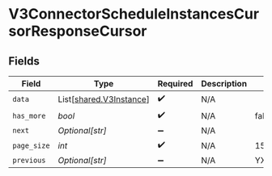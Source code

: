 # V3ConnectorScheduleInstancesCursorResponseCursor


## Fields

| Field                                                        | Type                                                         | Required                                                     | Description                                                  | Example                                                      |
| ------------------------------------------------------------ | ------------------------------------------------------------ | ------------------------------------------------------------ | ------------------------------------------------------------ | ------------------------------------------------------------ |
| `data`                                                       | List[[shared.V3Instance](../../models/shared/v3instance.md)] | :heavy_check_mark:                                           | N/A                                                          |                                                              |
| `has_more`                                                   | *bool*                                                       | :heavy_check_mark:                                           | N/A                                                          | false                                                        |
| `next`                                                       | *Optional[str]*                                              | :heavy_minus_sign:                                           | N/A                                                          |                                                              |
| `page_size`                                                  | *int*                                                        | :heavy_check_mark:                                           | N/A                                                          | 15                                                           |
| `previous`                                                   | *Optional[str]*                                              | :heavy_minus_sign:                                           | N/A                                                          | YXVsdCBhbmQgYSBtYXhpbXVtIG1heF9yZXN1bHRzLol=                 |